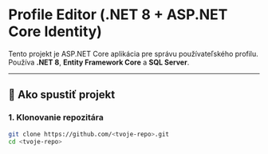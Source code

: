 # Profile Editor (.NET 8 + ASP.NET Core Identity)

Tento projekt je ASP.NET Core aplikácia pre správu používateľského profilu.  
Používa **.NET 8**, **Entity Framework Core** a **SQL Server**.

---

## 🚀 Ako spustiť projekt

### 1. Klonovanie repozitára
```bash
git clone https://github.com/<tvoje-repo>.git
cd <tvoje-repo>
